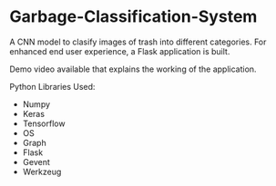 # Garbage-Classification-System

A CNN model to clasify images of trash into different categories. For enhanced end user experience, a Flask application is built.

Demo video available that explains the working of the application.

Python Libraries Used:
- Numpy
- Keras
- Tensorflow
- OS
- Graph
- Flask
- Gevent
- Werkzeug
